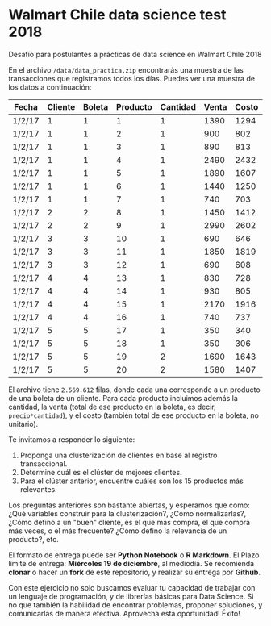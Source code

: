 # Walmart Chile data science test 2018
Desafío para postulantes a prácticas de data science en Walmart Chile 2018


En el archivo `/data/data_practica.zip` encontrarás una muestra de las transacciones que registramos todos los días. Puedes ver una muestra de los datos a continuación:

|Fecha|Cliente|Boleta|Producto|Cantidad|Venta|Costo|
|--- |--- |--- |--- |--- |--- |--- |
|1/2/17|1|1|1|1|1390|1294|
|1/2/17|1|1|2|1|900|802|
|1/2/17|1|1|3|1|890|813|
|1/2/17|1|1|4|1|2490|2432|
|1/2/17|1|1|5|1|1890|1607|
|1/2/17|1|1|6|1|1440|1250|
|1/2/17|1|1|7|1|740|703|
|1/2/17|2|2|8|1|1450|1412|
|1/2/17|2|2|9|1|2990|2602|
|1/2/17|3|3|10|1|690|646|
|1/2/17|3|3|11|1|1850|1819|
|1/2/17|3|3|12|1|690|608|
|1/2/17|4|4|13|1|830|728|
|1/2/17|4|4|14|1|930|805|
|1/2/17|4|4|15|1|2170|1916|
|1/2/17|4|4|16|1|740|737|
|1/2/17|5|5|17|1|350|340|
|1/2/17|5|5|18|1|350|306|
|1/2/17|5|5|19|2|1690|1643|
|1/2/17|5|5|20|2|1580|1407|

El archivo tiene `2.569.612` filas, donde cada una corresponde a un producto de una boleta de un cliente. Para cada producto incluimos además la cantidad, la venta (total de ese producto en la boleta, es decir, `precio*cantidad`), y el costo (también total de ese producto en la boleta, no unitario).

Te invitamos a responder lo siguiente:

1. Proponga una clusterización de clientes en base al registro transaccional. 
2. Determine cuál es el clúster de mejores clientes. 
3. Para el clúster anterior, encuentre cuáles son los 15 productos más relevantes. 

Los preguntas anteriores son bastante abiertas, y esperamos que  como: ¿Qué variables construir para la clusterización?, ¿Cómo normalizarlas?, ¿Cómo defino a un "buen" cliente, es el que más compra, el que compra más veces, o el más frecuente? ¿Cómo defino la relevancia de un producto?, etc.

El formato de entrega puede ser **Python Notebook** o **R Markdown**. El Plazo límite de entrega: **Miércoles 19 de diciembre**, al mediodía. Se recomienda **clonar** o hacer un **fork** de este repositorio, y realizar su entrega por **Github**.

Con este ejercicio no solo buscamos evaluar tu capacidad de trabajar con un lenguaje de programación, y de librerías básicas para Data Science. Si no que también la habilidad de encontrar problemas, proponer soluciones, y comunicarlas de manera efectiva. Aprovecha esta oportunidad! Éxito!
